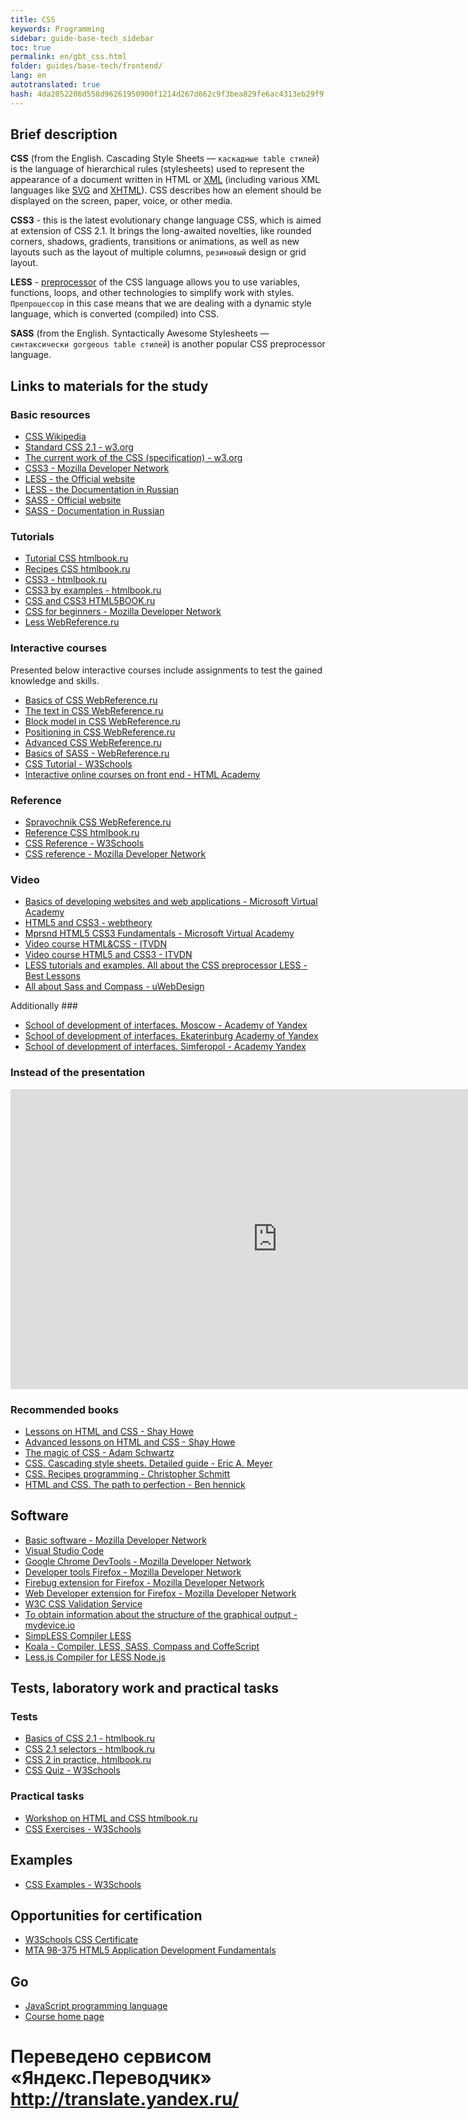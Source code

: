 ```yaml
--- 
title: CSS 
keywords: Programming 
sidebar: guide-base-tech_sidebar 
toc: true 
permalink: en/gbt_css.html 
folder: guides/base-tech/frontend/ 
lang: en 
autotranslated: true 
hash: 4da2052206d558d96261950900f1214d267d662c9f3bea829fe6ac4313eb29f9 
--- 
```

## Brief description 

**CSS** (from the English. Cascading Style Sheets — `каскадные table стилей`) is the language of hierarchical rules (stylesheets) used to represent the appearance of a document written in HTML or [XML](https://developer.mozilla.org/ru/docs/XML) (including various XML languages like [SVG](https://developer.mozilla.org/ru/docs/SVG) and [XHTML](https://developer.mozilla.org/ru/docs/XHTML)). CSS describes how an element should be displayed on the screen, paper, voice, or other media. 

**CSS3** - this is the latest evolutionary change language CSS, which is aimed at extension of CSS 2.1. It brings the long-awaited novelties, like rounded corners, shadows, gradients, transitions or animations, as well as new layouts such as the layout of multiple columns, `резиновый` design or grid layout. 

**LESS** - [preprocessor](https://ru.wikipedia.org/wiki/Препроцессор) of the CSS language allows you to use variables, functions, loops, and other technologies to simplify work with styles. `Препроцессор` in this case means that we are dealing with a dynamic style language, which is converted (compiled) into CSS. 

**SASS** (from the English. Syntactically Awesome Stylesheets — `синтаксически gorgeous table стилей`) is another popular CSS preprocessor language. 

## Links to materials for the study 

### Basic resources 

* [CSS Wikipedia](https://ru.wikipedia.org/wiki/CSS) 
* [Standard CSS 2.1 - w3.org](https://www.w3.org/TR/CSS2/) 
* [The current work of the CSS (specification) - w3.org](https://www.w3.org/Style/CSS/current-work) 
* [CSS3 - Mozilla Developer Network](https://developer.mozilla.org/ru/docs/Web/CSS/CSS3) 
* [LESS - the Official website](http://lesscss.org/) 
* [LESS - the Documentation in Russian](http://less-lang.info/) 
* [SASS - Official website](http://sass-lang.com/) 
* [SASS - Documentation in Russian](http://sass-scss.ru/) 

### Tutorials 
* [Tutorial CSS htmlbook.ru](http://htmlbook.ru/samcss) 
* [Recipes CSS htmlbook.ru](http://htmlbook.ru/faq) 
* [CSS3 - htmlbook.ru](http://htmlbook.ru/css3) 
* [CSS3 by examples - htmlbook.ru](http://htmlbook.ru/css3-na-primerakh) 
* [CSS and CSS3 HTML5BOOK.ru](https://html5book.ru/css-css3/) 
* [CSS for beginners - Mozilla Developer Network](https://developer.mozilla.org/ru/docs/Web/Guide/CSS/Getting_started) 
* [Less WebReference.ru](https://webref.ru/layout/less) 

### Interactive courses 

Presented below interactive courses include assignments to test the gained knowledge and skills. 

* [Basics of CSS WebReference.ru](https://webref.EN/course/css-basics) 
* [The text in CSS WebReference.ru](https://webref.ru/course/css-text) 
* [Block model in CSS WebReference.ru](https://webref.ru/course/box-model) 
* [Positioning in CSS WebReference.ru](https://webref.ru/course/positioning) 
* [Advanced CSS WebReference.ru](https://webref.ru/course/css-advanced) 
* [Basics of SASS - WebReference.ru](https://webref.ru/course/sass) 
* [CSS Tutorial - W3Schools](http://www.w3schools.com/css/) 
* [Interactive online courses on front end - HTML Academy](https://htmlacademy.ru/) 

### Reference 
* [Spravochnik CSS WebReference.ru](https://webref.ru/css) 
* [Reference CSS htmlbook.ru](http://htmlbook.ru/css) 
* [CSS Reference - W3Schools](http://www.w3schools.com/cssref/) 
* [CSS reference - Mozilla Developer Network](https://developer.mozilla.org/ru/docs/Web/CSS/Reference) 

### Video 
* [Basics of developing websites and web applications - Microsoft Virtual Academy](https://mva.microsoft.com/ru/training-courses/--8723?l=zZGYOLS1_1904984382) 
* [HTML5 and CSS3 - webtheory](https://www.youtube.com/playlist?list=PLwSSV-_L9szsyAwvl4Q-oTM1HdNBZFSF-) 
* [Mprsnd HTML5 CSS3 Fundamentals - Microsoft Virtual Academy](https://mva.microsoft.com/en-US/training-courses/html5-css3-fundamentals-development-for-absolute-beginners-14207?l=Y4COscFfB_7500115888) 
* [Video course HTML&CSS - ITVDN](https://www.youtube.com/playlist?list=PLvItDmb0sZw-v7y3fP50Ao8AIlg00fSGQ) 
* [Video course HTML5 and CSS3 - ITVDN](https://www.youtube.com/playlist?list=PLvItDmb0sZw9cJossgyJepu6N9hybEjKU) 
* [LESS tutorials and examples. All about the CSS preprocessor LESS - Best Lessons](https://www.youtube.com/playlist?list=PLX2yKxdx7ck-Ex9XFu8Zz0m1JJyZF9OtE) 
* [All about Sass and Compass - uWebDesign](https://www.youtube.com/playlist?list=PLZfRjCZl2NuQr8v2_DV8ZX6a03gntn7yU) 

Additionally ### 
* [School of development of interfaces. Moscow - Academy of Yandex](https://academy.yandex.ru/events/frontend/shri_msk-2013/) 
* [School of development of interfaces. Ekaterinburg Academy of Yandex](https://academy.yandex.ru/events/frontend/shri_ekb-2013/) 
* [School of development of interfaces. Simferopol - Academy Yandex](https://academy.yandex.ru/events/frontend/shri_simf-2013/) 

### Instead of the presentation 


<div class="thumb-wrap"> 
<iframe width="854" height="480" src="https://www.youtube.com/embed/iPV5GKeHyV4" frameborder="0" allowfullscreen></iframe> 
</div> 


### Recommended books 

* [Lessons on HTML and CSS - Shay Howe](https://webref.ru/layout/diveintohtml5) 
* [Advanced lessons on HTML and CSS - Shay Howe](https://webref.ru/layout/advanced-html-css) 
* [The magic of CSS - Adam Schwartz](https://webref.ru/layout/magic-of-css) 
* [CSS. Cascading style sheets. Detailed guide - Eric A. Meyer](http://www.ozon.ru/context/detail/id/3881079/) 
* [CSS. Recipes programming - Christopher Schmitt](http://www.ozon.ru/context/detail/id/5538886/) 
* [HTML and CSS. The path to perfection - Ben hennick](http://www.ozon.ru/context/detail/id/5648483/) 

## Software 

* [Basic software - Mozilla Developer Network](https://developer.mozilla.org/ru/docs/Learn/Getting_started_with_the_web/Установка_базового_программного_обеспечения) 
* [Visual Studio Code](https://code.visualstudio.com/) 
* [Google Chrome DevTools - Mozilla Developer Network](https://developer.chrome.com/devtools) 
* [Developer tools Firefox - Mozilla Developer Network](https://developer.mozilla.org/ru/docs/Tools) 
* [Firebug extension for Firefox - Mozilla Developer Network](https://addons.mozilla.org/ru/firefox/addon/firebug/) 
* [Web Developer extension for Firefox - Mozilla Developer Network](https://addons.mozilla.org/ru/firefox/addon/web-developer/) 
* [W3C CSS Validation Service](https://jigsaw.w3.org/css-validator/) 
* [To obtain information about the structure of the graphical output - mydevice.io](http://mydevice.io/) 
* [SimpLESS Compiler LESS](https://wearekiss.com/simpless/) 
* [Koala - Compiler, LESS, SASS, Compass and CoffeScript](http://koala-app.com/) 
* [Less.js Compiler for LESS Node.js](https://github.com/less/less.js) 

## Tests, laboratory work and practical tasks 

### Tests 
* [Basics of CSS 2.1 - htmlbook.ru](http://htmlbook.ru/test/css) 
* [CSS 2.1 selectors - htmlbook.ru](http://htmlbook.ru/test/selector) 
* [CSS 2 in practice, htmlbook.ru](http://htmlbook.ru/test/cssp) 
* [CSS Quiz - W3Schools](http://www.w3schools.com/css/css_quiz.asp) 

### Practical tasks 
* [Workshop on HTML and CSS htmlbook.ru](http://htmlbook.ru/practical) 
* [CSS Exercises - W3Schools](http://www.w3schools.com/css/exercise.asp) 

## Examples 

* [CSS Examples - W3Schools](http://www.w3schools.com/css/css_examples.asp) 

## Opportunities for certification 

* [W3Schools CSS Certificate](http://www.w3schools.com/cert/cert_css.asp) 
* [MTA 98-375 HTML5 Application Development Fundamentals](https://www.microsoft.com/ru-ru/learning/exam-98-375.aspx) 

## Go 

* [JavaScript programming language](gbt_javascript.html) 
* [Course home page](gbt_landing-page.html) 



 # Переведено сервисом «Яндекс.Переводчик» http://translate.yandex.ru/